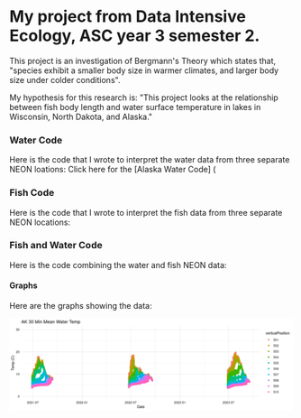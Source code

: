 # My project from Data Intensive Ecology, ASC year 3 semester 2.
This project is an investigation of Bergmann's Theory which states that, "species exhibit a smaller body size in warmer climates, and larger body size under colder conditions".

My hypothesis for this research is: "This project looks at the relationship between fish body length and water surface temperature in lakes in Wisconsin, North Dakota, and Alaska."

### Water Code
Here is the code that I wrote to interpret the water data from three separate NEON loations:
Click here for the [Alaska Water Code] (


### Fish Code
Here is the code that I wrote to interpret the fish data from three separate NEON locations:


### Fish and Water Code
Here is the code combining the water and fish NEON data:


#### Graphs
Here are the graphs showing the data:

<img
  src= "/img/alaska 30 min mean temp 21-23.png"
  alt= "Alaska 30 min mean temp graph" />

